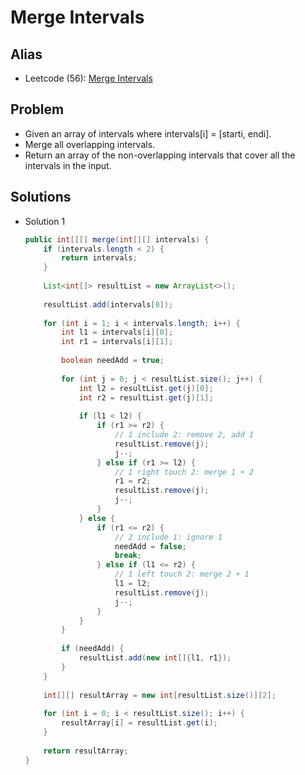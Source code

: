# Merge Intervals

## Alias
- Leetcode (56): [Merge Intervals](https://leetcode.com/problems/merge-intervals/)

## Problem
- Given an array of intervals where intervals[i] = [starti, endi].
- Merge all overlapping intervals.
- Return an array of the non-overlapping intervals that cover all the intervals in the input.

## Solutions
- Solution 1
  ```java
  public int[][] merge(int[][] intervals) {
      if (intervals.length < 2) {
          return intervals;
      }
        
      List<int[]> resultList = new ArrayList<>();
        
      resultList.add(intervals[0]);
        
      for (int i = 1; i < intervals.length; i++) {
          int l1 = intervals[i][0];
          int r1 = intervals[i][1];
            
          boolean needAdd = true;
            
          for (int j = 0; j < resultList.size(); j++) {
              int l2 = resultList.get(j)[0];
              int r2 = resultList.get(j)[1];
                
              if (l1 < l2) {
                  if (r1 >= r2) {
                      // 1 include 2: remove 2, add 1
                      resultList.remove(j);
                      j--;
                  } else if (r1 >= l2) {
                      // 1 right touch 2: merge 1 + 2
                      r1 = r2;
                      resultList.remove(j);
                      j--;
                  }
              } else {
                  if (r1 <= r2) {
                      // 2 include 1: ignore 1
                      needAdd = false;
                      break;
                  } else if (l1 <= r2) {
                      // 1 left touch 2: merge 2 + 1
                      l1 = l2; 
                      resultList.remove(j);
                      j--;
                  }
              }
          }
            
          if (needAdd) {
              resultList.add(new int[]{l1, r1});
          }
      }
        
      int[][] resultArray = new int[resultList.size()][2];
        
      for (int i = 0; i < resultList.size(); i++) {
          resultArray[i] = resultList.get(i);
      }
        
      return resultArray;
  }
  ```
